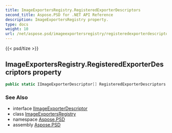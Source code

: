 ```yaml
---
title: ImageExportersRegistry.RegisteredExporterDescriptors
second_title: Aspose.PSD for .NET API Reference
description: ImageExportersRegistry property. 
type: docs
weight: 10
url: /net/aspose.psd/imageexportersregistry/registeredexporterdescriptors/
---
```

{{< psd/tize >}}
## ImageExportersRegistry.RegisteredExporterDescriptors property

```csharp
public static IImageExporterDescriptor[] RegisteredExporterDescriptors { get; }
```

### See Also

* interface [IImageExporterDescriptor](../../iimageexporterdescriptor/)
* class [ImageExportersRegistry](../)
* namespace [Aspose.PSD](../../imageexportersregistry/)
* assembly [Aspose.PSD](../../../)


